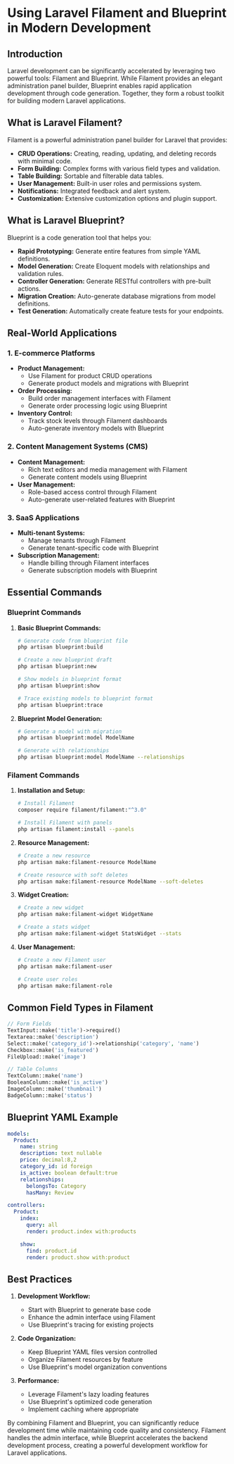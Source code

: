 # Using Laravel Filament and Blueprint in Modern Development

## Introduction

Laravel development can be significantly accelerated by leveraging two powerful tools: Filament and Blueprint. While Filament provides an elegant administration panel builder, Blueprint enables rapid application development through code generation. Together, they form a robust toolkit for building modern Laravel applications.

## What is Laravel Filament?

Filament is a powerful administration panel builder for Laravel that provides:

* **CRUD Operations:** Creating, reading, updating, and deleting records with minimal code.
* **Form Building:** Complex forms with various field types and validation.
* **Table Building:** Sortable and filterable data tables.
* **User Management:** Built-in user roles and permissions system.
* **Notifications:** Integrated feedback and alert system.
* **Customization:** Extensive customization options and plugin support.

## What is Laravel Blueprint?

Blueprint is a code generation tool that helps you:

* **Rapid Prototyping:** Generate entire features from simple YAML definitions.
* **Model Generation:** Create Eloquent models with relationships and validation rules.
* **Controller Generation:** Generate RESTful controllers with pre-built actions.
* **Migration Creation:** Auto-generate database migrations from model definitions.
* **Test Generation:** Automatically create feature tests for your endpoints.

## Real-World Applications

### 1. E-commerce Platforms

* **Product Management:** 
  - Use Filament for product CRUD operations
  - Generate product models and migrations with Blueprint
* **Order Processing:**
  - Build order management interfaces with Filament
  - Generate order processing logic using Blueprint
* **Inventory Control:**
  - Track stock levels through Filament dashboards
  - Auto-generate inventory models with Blueprint

### 2. Content Management Systems (CMS)

* **Content Management:**
  - Rich text editors and media management with Filament
  - Generate content models using Blueprint
* **User Management:**
  - Role-based access control through Filament
  - Auto-generate user-related features with Blueprint

### 3. SaaS Applications

* **Multi-tenant Systems:**
  - Manage tenants through Filament
  - Generate tenant-specific code with Blueprint
* **Subscription Management:**
  - Handle billing through Filament interfaces
  - Generate subscription models with Blueprint

## Essential Commands

### Blueprint Commands

1. **Basic Blueprint Commands:**
   ```bash
   # Generate code from blueprint file
   php artisan blueprint:build

   # Create a new blueprint draft
   php artisan blueprint:new

   # Show models in blueprint format
   php artisan blueprint:show

   # Trace existing models to blueprint format
   php artisan blueprint:trace
   ```

2. **Blueprint Model Generation:**
   ```bash
   # Generate a model with migration
   php artisan blueprint:model ModelName

   # Generate with relationships
   php artisan blueprint:model ModelName --relationships
   ```

### Filament Commands

1. **Installation and Setup:**
   ```bash
   # Install Filament
   composer require filament/filament:"^3.0"

   # Install Filament with panels
   php artisan filament:install --panels
   ```

2. **Resource Management:**
   ```bash
   # Create a new resource
   php artisan make:filament-resource ModelName

   # Create resource with soft deletes
   php artisan make:filament-resource ModelName --soft-deletes
   ```

3. **Widget Creation:**
   ```bash
   # Create a new widget
   php artisan make:filament-widget WidgetName

   # Create a stats widget
   php artisan make:filament-widget StatsWidget --stats
   ```

4. **User Management:**
   ```bash
   # Create a new Filament user
   php artisan make:filament-user

   # Create user roles
   php artisan make:filament-role
   ```

## Common Field Types in Filament

```php
// Form Fields
TextInput::make('title')->required()
Textarea::make('description')
Select::make('category_id')->relationship('category', 'name')
Checkbox::make('is_featured')
FileUpload::make('image')

// Table Columns
TextColumn::make('name')
BooleanColumn::make('is_active')
ImageColumn::make('thumbnail')
BadgeColumn::make('status')
```

## Blueprint YAML Example

```yaml
models:
  Product:
    name: string
    description: text nullable
    price: decimal:8,2
    category_id: id foreign
    is_active: boolean default:true
    relationships:
      belongsTo: Category
      hasMany: Review

controllers:
  Product:
    index:
      query: all
      render: product.index with:products

    show:
      find: product.id
      render: product.show with:product
```

## Best Practices

1. **Development Workflow:**
   * Start with Blueprint to generate base code
   * Enhance the admin interface using Filament
   * Use Blueprint's tracing for existing projects

2. **Code Organization:**
   * Keep Blueprint YAML files version controlled
   * Organize Filament resources by feature
   * Use Blueprint's model organization conventions

3. **Performance:**
   * Leverage Filament's lazy loading features
   * Use Blueprint's optimized code generation
   * Implement caching where appropriate

By combining Filament and Blueprint, you can significantly reduce development time while maintaining code quality and consistency. Filament handles the admin interface, while Blueprint accelerates the backend development process, creating a powerful development workflow for Laravel applications.